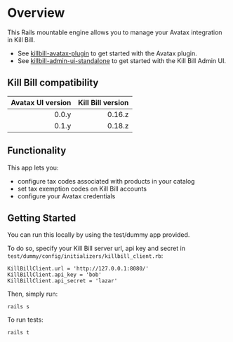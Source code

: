 
Overview
========

This Rails mountable engine allows you to manage your Avatax integration in Kill Bill.

* See [killbill-avatax-plugin](https://github.com/killbill/killbill-avatax-plugin) to get started with the Avatax plugin.
* See [killbill-admin-ui-standalone](https://github.com/killbill/killbill-admin-ui-standalone) to get started with the Kill Bill Admin UI.

Kill Bill compatibility
-----------------------

| Avatax UI version | Kill Bill version |
| ----------------: | ----------------: |
| 0.0.y             | 0.16.z            |
| 0.1.y             | 0.18.z            |

Functionality
-------------

This app lets you:

* configure tax codes associated with products in your catalog
* set tax exemption codes on Kill Bill accounts
* configure your Avatax credentials

Getting Started
---------------

You can run this locally by using the test/dummy app provided.

To do so, specify your Kill Bill server url, api key and secret in ```test/dummy/config/initializers/killbill_client.rb```:

```
KillBillClient.url = 'http://127.0.0.1:8080/'
KillBillClient.api_key = 'bob'
KillBillClient.api_secret = 'lazar'
```

Then, simply run:

```
rails s
```


To run tests:

```
rails t
```

